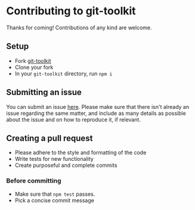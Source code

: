 # Contributing to git-toolkit

Thanks for coming! Contributions of any kind are welcome.

## Setup

- Fork [git-toolkit](https://github.com/nomi9995/git-toolkit)
- Clone your fork
- In your `git-toolkit` directory, run `npm i`

## Submitting an issue

You can submit an issue [here](https://github.com/nomi9995/git-toolkit/issues).
Please make sure that there isn't already an issue regarding the same matter,
and include as many details as possible about the issue and on how to reproduce it, if relevant.

## Creating a pull request

- Please adhere to the style and formatting of the code
- Write tests for new functionality
- Create purposeful and complete commits

### Before committing

- Make sure that `npm test` passes.
- Pick a concise commit message
